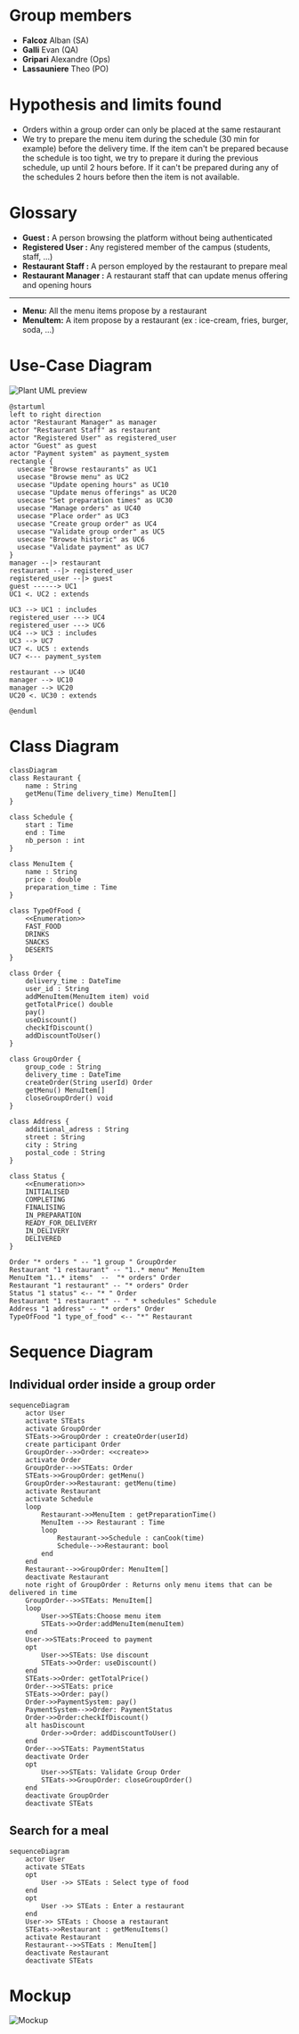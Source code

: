 # Group members

* **Falcoz** Alban (SA)
* **Galli** Evan (QA)
* **Gripari** Alexandre (Ops)
* **Lassauniere** Theo (PO)


# Hypothesis and limits found

* Orders within a group order can only be placed at the same restaurant
* We try to prepare the menu item during the schedule (30 min for example) before the delivery time. If the item can't be prepared because the schedule is too tight, we try to prepare it during the previous schedule, up until 2 hours before. If it can't be prepared during any of the schedules 2 hours before then the item is not available.

# Glossary

* **Guest :** A person browsing the platform without being authenticated
* **Registered User :** Any registered member of the campus (students, staff, ...)
* **Restaurant Staff :** A person employed by the restaurant to prepare meal
* **Restaurant Manager :** A restaurant staff that can update menus offering and opening hours

---

* **Menu:** All the menu items propose by a restaurant
* **MenuItem:** A item propose by a restaurant (ex : ice-cream, fries, burger, soda, ...) 

# Use-Case Diagram

![Plant UML preview](https://www.plantuml.com/plantuml/svg/TPFVQuCm4CVVyrSSVU_eQd_065BMXpqDoahtMeAUDg29N29RsVQ_xsAqQd45zVpU9zzSB-VEEackBWjHOER06I2LNnoaYZ1nocWX4sS8Pk_8P4rIEtYJMkP8Cv0MoX1FK4SdiwnXw2RsMAwiGy8KJhPrefjshctl-5hpwWR8VTJ91tajaNUnLrvJDlagIESW2L-_r7c1y2q0s3AH5c7sGkQJdtrDjbbysZzEKEnNj-dbC7sgKkaGJ8LQwHmkfgQRpM82z3uMJ9OXCT-Xon5wH0SLOIL9-hw3KoLsP3GYG__1K8gtRLSZub38f0KwXs5wJ-YhoidKrOXQ3QaFMQXqcbjFzEh2fsT89IsocRHgpwXbjk9Nj0C4y_bFF9oKFknIu_6uUmzG697cpeB_nSt9yWNF3xxby0JuvL2dLW3B4RG8wqedHPsYdR1kc1Nybza8dmrnD7JgDzXol0qrh0SrD2Axt0_l-E_7uO3xLiLXqCO2ZvE_XKsYnM0NiUE7_yR_0000)

```plantuml
@startuml
left to right direction
actor "Restaurant Manager" as manager
actor "Restaurant Staff" as restaurant
actor "Registered User" as registered_user
actor "Guest" as guest
actor "Payment system" as payment_system
rectangle {
  usecase "Browse restaurants" as UC1
  usecase "Browse menu" as UC2
  usecase "Update opening hours" as UC10
  usecase "Update menus offerings" as UC20
  usecase "Set preparation times" as UC30
  usecase "Manage orders" as UC40
  usecase "Place order" as UC3
  usecase "Create group order" as UC4
  usecase "Validate group order" as UC5
  usecase "Browse historic" as UC6
  usecase "Validate payment" as UC7
}
manager --|> restaurant
restaurant --|> registered_user
registered_user --|> guest
guest ------> UC1
UC1 <. UC2 : extends
 
UC3 --> UC1 : includes
registered_user ---> UC4 
registered_user ---> UC6
UC4 --> UC3 : includes
UC3 --> UC7
UC7 <. UC5 : extends
UC7 <--- payment_system

restaurant --> UC40
manager --> UC10
manager --> UC20
UC20 <. UC30 : extends

@enduml
```

# Class Diagram

```mermaid
classDiagram
class Restaurant {
    name : String
    getMenu(Time delivery_time) MenuItem[]
}

class Schedule {
    start : Time
    end : Time
    nb_person : int
}

class MenuItem {
    name : String
    price : double
    preparation_time : Time
}

class TypeOfFood {
    <<Enumeration>>
    FAST_FOOD
    DRINKS
    SNACKS
    DESERTS
}

class Order {
    delivery_time : DateTime
    user_id : String
    addMenuItem(MenuItem item) void
    getTotalPrice() double
    pay()
    useDiscount()
    checkIfDiscount()
    addDiscountToUser()
}

class GroupOrder {
    group_code : String
    delivery_time : DateTime
    createOrder(String userId) Order
    getMenu() MenuItem[]
    closeGroupOrder() void
}

class Address {
    additional_adress : String
    street : String
    city : String
    postal_code : String
}

class Status {
    <<Enumeration>>
    INITIALISED
    COMPLETING
    FINALISING
    IN_PREPARATION
    READY_FOR_DELIVERY
    IN_DELIVERY
    DELIVERED
}

Order "* orders " -- "1 group " GroupOrder
Restaurant "1 restaurant" -- "1..* menu" MenuItem
MenuItem "1..* items"  --  "* orders" Order
Restaurant "1 restaurant" -- "* orders" Order
Status "1 status" <-- "* " Order
Restaurant "1 restaurant" -- " * schedules" Schedule
Address "1 address" -- "* orders" Order
TypeOfFood "1 type_of_food" <-- "*" Restaurant
```

# Sequence Diagram

## Individual order inside a group order

```mermaid
sequenceDiagram
    actor User
    activate STEats
    activate GroupOrder
    STEats->>GroupOrder : createOrder(userId)
    create participant Order
    GroupOrder-->>Order: <<create>>
    activate Order
    GroupOrder-->>STEats: Order
    STEats->>GroupOrder: getMenu()
    GroupOrder->>Restaurant: getMenu(time)
    activate Restaurant
    activate Schedule
    loop
        Restaurant->>MenuItem : getPreparationTime()
        MenuItem -->> Restaurant : Time
        loop
            Restaurant->>Schedule : canCook(time)
            Schedule-->>Restaurant: bool
        end
    end
    Restaurant-->>GroupOrder: MenuItem[]
    deactivate Restaurant
    note right of GroupOrder : Returns only menu items that can be delivered in time
    GroupOrder-->>STEats: MenuItem[]
    loop
        User->>STEats:Choose menu item
        STEats->>Order:addMenuItem(menuItem)
    end
    User->>STEats:Proceed to payment
    opt
        User->>STEats: Use discount
        STEats->>Order: useDiscount()
    end
    STEats->>Order: getTotalPrice()
    Order-->>STEats: price
    STEats->>Order: pay()
    Order->>PaymentSystem: pay()
    PaymentSystem-->>Order: PaymentStatus
    Order->>Order:checkIfDiscount()
    alt hasDiscount
        Order->>Order: addDiscountToUser()
    end
    Order-->>STEats: PaymentStatus
    deactivate Order
    opt
        User->>STEats: Validate Group Order
        STEats->>GroupOrder: closeGroupOrder()
    end
    deactivate GroupOrder
    deactivate STEats
```

## Search for a meal

```mermaid
sequenceDiagram
    actor User
    activate STEats
    opt 
        User ->> STEats : Select type of food
    end
    opt 
        User ->> STEats : Enter a restaurant
    end
    User->> STEats : Choose a restaurant
    STEats->>Restaurant : getMenuItems()
    activate Restaurant
    Restaurant-->>STEats : MenuItem[]
    deactivate Restaurant
    deactivate STEats
```

# Mockup

![Mockup](https://github.com/user-attachments/assets/f9f8f4e3-4bdd-4d76-9c05-0c31f14a9d02)
